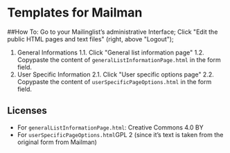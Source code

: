 Templates for Mailman
==================

##How To:
Go to your Mailinglist’s administrative Interface; Click "Edit the public HTML pages and text files" (right, above "Logout"); 

1. General Informations
1.1. Click "General list information page"
1.2. Copypaste the content of `generalListInformationPage.html` in the form field.
2. User Specific Information
2.1. Click "User specific options page"
2.2. Copypaste the content of `userSpecificPageOptions.html` in the form field.

## Licenses
* For `generalListInformationPage.html`: Creative Commons 4.0 BY 
* For `userSpecificPageOptions.html`GPL 2 (since it’s text is taken from the original form from Mailman)
